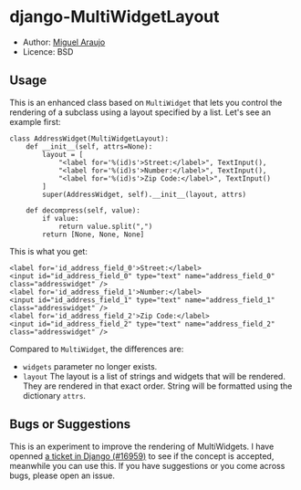 # django-MultiWidgetLayout

* Author: <a href="http://www.github.com/maraujop/">Miguel Araujo</a>
* Licence: BSD

## Usage

This is an enhanced class based on `MultiWidget` that lets you control the rendering of a subclass using a layout specified by a list. Let's see an example first:

    class AddressWidget(MultiWidgetLayout):
        def __init__(self, attrs=None):
            layout = [ 
                "<label for='%(id)s'>Street:</label>", TextInput(),
                "<label for='%(id)s'>Number:</label>", TextInput(),
                "<label for='%(id)s'>Zip Code:</label>", TextInput()
            ]
            super(AddressWidget, self).__init__(layout, attrs)

        def decompress(self, value):
            if value:
                return value.split(",")
            return [None, None, None]

This is what you get:

    <label for='id_address_field_0'>Street:</label>
    <input id="id_address_field_0" type="text" name="address_field_0" class="addresswidget" />
    <label for='id_address_field_1'>Number:</label>
    <input id="id_address_field_1" type="text" name="address_field_1" class="addresswidget" />
    <label for='id_address_field_2'>Zip Code:</label>
    <input id="id_address_field_2" type="text" name="address_field_2" class="addresswidget" />

Compared to `MultiWidget`, the differences are:

* `widgets` parameter no longer exists.
* `layout` The layout is a list of strings and widgets that will be rendered. They are rendered in that exact order. String will be formatted using the dictionary `attrs`.

## Bugs or Suggestions

This is an experiment to improve the rendering of MultiWidgets. I have openned <a href="https://code.djangoproject.com/ticket/16959">a ticket in Django (#16959)</a> to see if the concept is accepted, meanwhile you can use this. If you have suggestions or you come across bugs, please open an issue.
